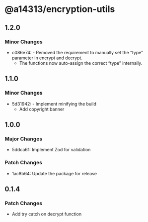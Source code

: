 # @a14313/encryption-utils

## 1.2.0

### Minor Changes

- c086e74: - Removed the requirement to manually set the “type” parameter in encrypt and decrypt.
    - The functions now auto-assign the correct “type” internally.

## 1.1.0

### Minor Changes

- 5d31942: - Implement minifying the build
    - Add copyright banner

## 1.0.0

### Major Changes

- 5ddca61: Implement Zod for validation

### Patch Changes

- 1ac8b64: Update the package for release

## 0.1.4

### Patch Changes

- Add try catch on decrypt function
